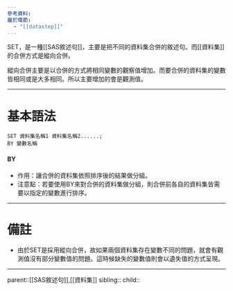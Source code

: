 ```yaml
---
參考資料: 
屬於環節:
  - "[[datastep]]"
---
```

SET，是一種[[SAS敘述句]]，主要是把不同的資料集合併的敘述句。而[[資料集]]的合併方式是縱向合併。

縱向合併主要是以合併的方式將相同變數的觀察值增加。而要合併的資料集的變數皆相同或是大多相同。所以主要增加的會是觀測值。
- - -
# 基本語法
```SAS
SET 資料集名稱1 資料集名稱2......;
BY 變數名稱
```
#### BY 
- 作用：讓合併的資料集依照排序後的結果做分組。
- 注意點：若要使用BY來對合併的資料集做分組，則合併前各自的資料集皆需要以指定的變數進行排序。
- - -
# 備註
- 由於SET是採用縱向合併，故如果兩個資料集存在變數不同的問題，就會有觀測值沒有部分變數值的問題。這時候缺失的變數值則會以遺失值的方式呈現。
- - -
parent::[[SAS敘述句]],[[資料集]]
sibling::
child::